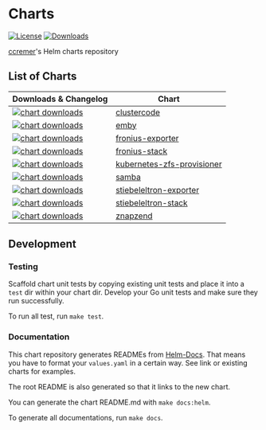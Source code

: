 # Charts

[![License](https://img.shields.io/github/license/ccremer/charts)](https://github.com/ccremer/charts/blob/master/LICENSE)
[![Downloads](https://img.shields.io/github/downloads/ccremer/charts/total)](https://github.com/ccremer/charts/releases)

[ccremer](https://github.com/ccremer)'s Helm charts repository

## List of Charts

| Downloads & Changelog | Chart |
| --- | --- |
| [![chart downloads](https://img.shields.io/github/downloads/ccremer/charts/clustercode-0.1.2/total)](https://github.com/ccremer/charts/releases/tag/clustercode-0.1.2) | [clustercode](charts/clustercode/README.md) |
| [![chart downloads](https://img.shields.io/github/downloads/ccremer/charts/emby-0.2.3/total)](https://github.com/ccremer/charts/releases/tag/emby-0.2.3) | [emby](charts/emby/README.md) |
| [![chart downloads](https://img.shields.io/github/downloads/ccremer/charts/fronius-exporter-0.8.1/total)](https://github.com/ccremer/charts/releases/tag/fronius-exporter-0.8.1) | [fronius-exporter](charts/fronius-exporter/README.md) |
| [![chart downloads](https://img.shields.io/github/downloads/ccremer/charts/fronius-stack-0.1.5/total)](https://github.com/ccremer/charts/releases/tag/fronius-stack-0.1.5) | [fronius-stack](charts/fronius-stack/README.md) |
| [![chart downloads](https://img.shields.io/github/downloads/ccremer/charts/kubernetes-zfs-provisioner-1.1.2/total)](https://github.com/ccremer/charts/releases/tag/kubernetes-zfs-provisioner-1.1.2) | [kubernetes-zfs-provisioner](charts/kubernetes-zfs-provisioner/README.md) |
| [![chart downloads](https://img.shields.io/github/downloads/ccremer/charts/samba-0.1.1/total)](https://github.com/ccremer/charts/releases/tag/samba-0.1.1) | [samba](charts/samba/README.md) |
| [![chart downloads](https://img.shields.io/github/downloads/ccremer/charts/stiebeleltron-exporter-0.1.1/total)](https://github.com/ccremer/charts/releases/tag/stiebeleltron-exporter-0.1.1) | [stiebeleltron-exporter](charts/stiebeleltron-exporter/README.md) |
| [![chart downloads](https://img.shields.io/github/downloads/ccremer/charts/stiebeleltron-stack-0.1.0/total)](https://github.com/ccremer/charts/releases/tag/stiebeleltron-stack-0.1.0) | [stiebeleltron-stack](charts/stiebeleltron-stack/README.md) |
| [![chart downloads](https://img.shields.io/github/downloads/ccremer/charts/znapzend-0.5.4/total)](https://github.com/ccremer/charts/releases/tag/znapzend-0.5.4) | [znapzend](charts/znapzend/README.md) |

## Development

### Testing

Scaffold chart unit tests by copying existing unit tests and place it into a `test` dir within your chart dir.
Develop your Go unit tests and make sure they run successfully.

To run all test, run `make test`.

### Documentation

This chart repository generates READMEs from [Helm-Docs](https://github.com/norwoodj/helm-docs/).
That means you have to format your `values.yaml` in a certain way.
See link or existing charts for examples.

The root README is also generated so that it links to the new chart.

You can generate the chart README.md with `make docs:helm`.

To generate all documentations, run `make docs`.

